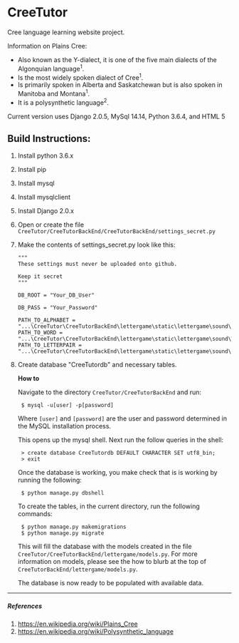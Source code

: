 # CreeTutor

Cree language learning website project.

Information on Plains Cree:
  * Also known as the Y-dialect, it is one of the five main dialects of the Algonquian language<sup>1</sup>.
  * Is the most widely spoken dialect of Cree<sup>1</sup>.
  * Is primarily spoken in Alberta and Saskatchewan but is also spoken in Manitoba and Montana<sup>1</sup>.
  * It is a polysynthetic language<sup>2</sup>.

Current version uses Django 2.0.5, MySql 14.14, Python 3.6.4, and HTML 5

## Build Instructions:
1. Install python 3.6.x
2. Install pip
3. Install mysql
4. Install mysqlclient
5. Install Django 2.0.x
6. Open or create the file `CreeTutor/CreeTutorBackEnd/CreeTutorBackEnd/settings_secret.py`
7. Make the contents of settings_secret.py look like this:

       """  
       These settings must never be uploaded onto github.

       Keep it secret
       """

       DB_ROOT = "Your_DB_User"

       DB_PASS = "Your_Password"

       PATH_TO_ALPHABET = "...\CreeTutor\CreeTutorBackEnd\lettergame\static\lettergame\sound\Alphabet"
       PATH_TO_WORD = "...\CreeTutor\CreeTutorBackEnd\lettergame\static\lettergame\sound\Words"
       PATH_TO_LETTERPAIR = "...\CreeTutor\CreeTutorBackEnd\lettergame\static\lettergame\sound\LetterPairs"

8. Create database "CreeTutordb" and necessary tables.

   **How to**

   Navigate to the directory `CreeTutor/CreeTutorBackEnd` and run:

        $ mysql -u[user] -p[password]

   Where `[user]` and `[password]` are the user and password determined in the MySQL installation process.


   This opens up the mysql shell. Next run the follow queries in the shell:

        > create database CreeTutordb DEFAULT CHARACTER SET utf8_bin;
        > exit
   
   Once the database is working, you make check that is is working by running the following:

        $ python manage.py dbshell

   To create the tables, in the current directory, run the following commands:

        $ python manage.py makemigrations
        $ python manage.py migrate

    This will fill the database with the models created in the file `CreeTutor/CreeTutorBackEnd/lettergame/models.py`. For   more information on models, please see the how to blurb at the top of `CreeTutorBackEnd/lettergame/models.py`.
    
    The database is now ready to be populated with available data.
 ---

##### References
  1. https://en.wikipedia.org/wiki/Plains_Cree
  2. https://en.wikipedia.org/wiki/Polysynthetic_language
